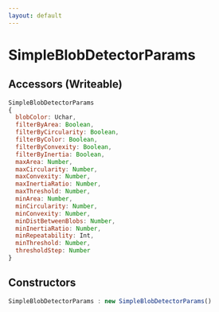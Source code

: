 ```yaml
---
layout: default
---
```


# SimpleBlobDetectorParams

## Accessors (Writeable)
``` javascript
SimpleBlobDetectorParams
{
  blobColor: Uchar,
  filterByArea: Boolean,
  filterByCircularity: Boolean,
  filterByColor: Boolean,
  filterByConvexity: Boolean,
  filterByInertia: Boolean,
  maxArea: Number,
  maxCircularity: Number,
  maxConvexity: Number,
  maxInertiaRatio: Number,
  maxThreshold: Number,
  minArea: Number,
  minCircularity: Number,
  minConvexity: Number,
  minDistBetweenBlobs: Number,
  minInertiaRatio: Number,
  minRepeatability: Int,
  minThreshold: Number,
  thresholdStep: Number
}
```

<a name="constructors"></a>

## Constructors
``` javascript
SimpleBlobDetectorParams : new SimpleBlobDetectorParams()
```